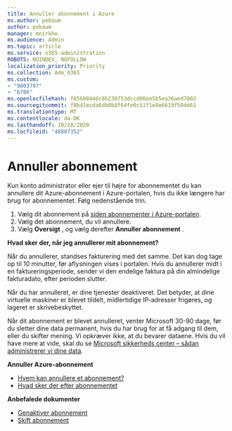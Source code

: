 ```yaml
---
title: Annuller abonnement i Azure
ms.author: pebaum
author: pebaum
manager: mnirkhe
ms.audience: Admin
ms.topic: article
ms.service: o365-administration
ROBOTS: NOINDEX, NOFOLLOW
localization_priority: Priority
ms.collection: Adm_O365
ms.custom:
- "9003797"
- "6786"
ms.openlocfilehash: f85608446c8b230753dccd06ee5b5ea36aed7802
ms.sourcegitcommit: f8b41ecda6db0b8f64fe0c51f1e8e6619f504d61
ms.translationtype: MT
ms.contentlocale: da-DK
ms.lasthandoff: 10/28/2020
ms.locfileid: "48807352"
---
```

# <a name="cancel-subscription"></a>Annuller abonnement

Kun konto administrator eller ejer til højre for abonnementet du kan annullere dit Azure-abonnement i Azure-portalen, hvis du ikke længere har brug for abonnementet. Følg nedenstående trin.

1. Vælg dit abonnement på [siden abonnementer i Azure-portalen](https://portal.azure.com/#blade/Microsoft_Azure_Billing/SubscriptionsBlade).
2. Vælg det abonnement, du vil annullere.
3. Vælg **Oversigt** , og vælg derefter **Annuller abonnement** .

**Hvad sker der, når jeg annullerer mit abonnement?**

Når du annullerer, standses fakturering med det samme. Det kan dog tage op til 10 minutter, før aflysningen vises i portalen. Hvis du annullerer midt i en faktureringsperiode, sender vi den endelige faktura på din almindelige fakturadato, efter perioden slutter.

Når du har annulleret, er dine tjenester deaktiveret. Det betyder, at dine virtuelle maskiner er blevet tildelt, midlertidige IP-adresser frigøres, og lageret er skrivebeskyttet.

Når dit abonnement er blevet annulleret, venter Microsoft 30-90 dage, før du sletter dine data permanent, hvis du har brug for at få adgang til dem, eller du skifter mening. Vi opkræver ikke, at du bevarer dataene. Hvis du vil have mere at vide, skal du se [Microsoft sikkerheds center – sådan administrerer vi dine data](https://go.microsoft.com/fwLink/p/?LinkID=822930&clcid=0x409).

**Annuller Azure-abonnement**

- [Hvem kan annullere et abonnement?](https://docs.microsoft.com/azure/billing/billing-how-to-cancel-azure-subscription?WT.mc_id=Portal-Microsoft_Azure_Support#who-can-cancel-a-subscription)
- [Hvad sker der efter abonnementet](https://docs.microsoft.com/azure/billing/billing-how-to-cancel-azure-subscription?WT.mc_id=Portal-Microsoft_Azure_Support#what-happens-after-i-cancel-my-subscription)

**Anbefalede dokumenter**

- [Genaktiver abonnement](https://docs.microsoft.com/azure/billing/billing-how-to-cancel-azure-subscription?WT.mc_id=Portal-Microsoft_Azure_Support#reactivate-subscription)
- [Skift abonnement](https://docs.microsoft.com/azure/billing/billing-how-to-switch-azure-offer?WT.mc_id=Portal-Microsoft_Azure_Support)
